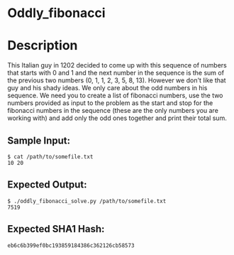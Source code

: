 # Oddly_fibonacci

# Description

<p>This Italian guy in 1202 decided to come up with this sequence of numbers that starts with 0 and 1 and the next number in the sequence is the sum of the previous two numbers (0, 1, 1, 2, 3, 5, 8, 13). However we don't like that guy and his shady ideas. We only care about the odd numbers in his sequence. We need you to create a list of fibonacci numbers, use the two numbers provided as input to the problem as the start and stop for the fibonacci numbers in the sequence (these are the only numbers you are working with) and add only the odd ones together and print their total sum.
</p>

## Sample Input:

```
$ cat /path/to/somefile.txt
10 20
```
## Expected Output:

```
$ ./oddly_fibonacci_solve.py /path/to/somefile.txt
7519
```
## Expected SHA1 Hash:

```
eb6c6b399ef0bc193859184386c362126cb58573
```
